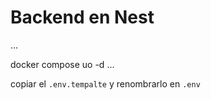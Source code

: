 # Backend en Nest

...

docker compose uo -d
...

copiar el ```.env.tempalte``` y renombrarlo en ```.env```